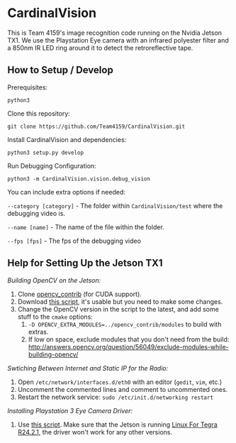 # CardinalVision
This is Team 4159's image recognition code running on the Nvidia Jetson TX1. We use the Playstation Eye camera with an infrared polyester filter and a 850nm IR LED ring around it to detect the retroreflective tape.

## How to Setup / Develop

Prerequisites:

`python3`

Clone this repository:

`git clone https://github.com/Team4159/CardinalVision.git`

Install CardinalVision and dependencies:

`python3 setup.py develop`

Run Debugging Configuration:

`python3 -m CardinalVision.vision.debug_vision`

You can include extra options if needed:

`--category [category]` - The folder within `CardinalVision/test` where the debugging video is.

`--name [name]` - The name of the file within the folder.

`--fps [fps]` - The fps of the debugging video


## Help for Setting Up the Jetson TX1

_Building OpenCV on the Jetson:_
1) Clone [opencv_contrib](https://github.com/opencv/opencv_contrib) (for CUDA support).
2) Download [this script](https://github.com/jetsonhacks/buildOpenCVTX1), it's usable but you need to make some changes.
3) Change the OpenCV version in the script to the latest, and add some stuff to the `cmake` options:
    1) `-D OPENCV_EXTRA_MODULES=../opencv_contrib/modules` to build with extras.
    2) If low on space, exclude modules that you don't need from the build: http://answers.opencv.org/question/56049/exclude-modules-while-building-opencv/

_Swtiching Between Internet and Static IP for the Radio:_
1) Open `/etc/network/interfaces.d/eth0` with an editor (`gedit`, `vim`, etc.)
2) Uncomment the commented lines and comment to uncommented ones.
3) Restart the network service: `sudo /etc/init.d/networking restart`

_Installing Playstation 3 Eye Camera Driver:_
1) Use [this script](https://github.com/jetsonhacks/installPlayStationEyeTX1). Make sure that the Jetson is running [Linux For Tegra R24.2.1](https://developer.nvidia.com/embedded/linux-tegra-r2421), the driver won't work for any other versions.
